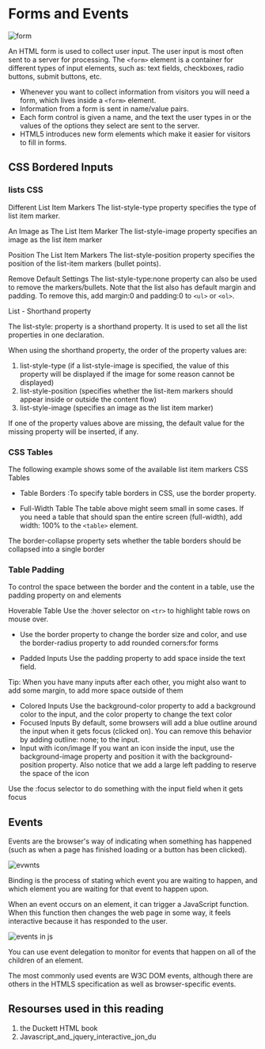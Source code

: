 # Forms and Events

![form](https://www.htmlgoodies.com/wp-content/uploads/2021/04/HTML-Form.png)

An HTML form is used to collect user input. The user input is most often sent to a server for processing.
The `<form>` element is a container for different types of input elements, such as: text fields, checkboxes, radio buttons, submit buttons, etc.

* Whenever you want to collect information from
visitors you will need a form, which lives inside a
`<form>` element.
* Information from a form is sent in name/value pairs.
* Each form control is given a name, and the text the
user types in or the values of the options they select
are sent to the server.
* HTML5 introduces new form elements which make it
easier for visitors to fill in forms.

## CSS Bordered Inputs

### lists CSS

Different List Item Markers
The list-style-type property specifies the type of list item marker.


An Image as The List Item Marker
The list-style-image property specifies an image as the list item marker

Position The List Item Markers
The list-style-position property specifies the position of the list-item markers (bullet points).

Remove Default Settings
The list-style-type:none property can also be used to remove the markers/bullets. Note that the list also has default margin and padding. To remove this, add margin:0 and padding:0 to `<ul>` or `<ol>`.

List - Shorthand property

The list-style: property is a shorthand property. It is used to set all the list properties in one declaration.

When using the shorthand property, the order of the property values are:

1. list-style-type (if a list-style-image is specified, the value of this property will be displayed if the image for some reason cannot be displayed)
2. list-style-position (specifies whether the list-item markers should appear inside or outside the content flow)
3. list-style-image (specifies an image as the list item marker)

If one of the property values above are missing, the default value for the missing property will be inserted, if any.

### CSS Tables

The following example shows some of the available list item markers
CSS Tables

* Table Borders :To specify table borders in CSS, use the border property.

* Full-Width Table
The table above might seem small in some cases. If you need a table that should span the entire screen (full-width), add width: 100% to the `<table>` element.

The border-collapse property sets whether the table borders should be collapsed into a single border

### Table Padding

To control the space between the border and the content in a table, use the padding property on <td> and <th> elements

Hoverable Table
Use the :hover selector on `<tr>` to highlight table rows on mouse over.

* Use the border property to change the border size and color, and use the border-radius property to add rounded corners:for forms

* Padded Inputs
Use the padding property to add space inside the text field.

Tip: When you have many inputs after each other, you might also want to add some margin, to add more space outside of them

* Colored Inputs
Use the background-color property to add a background color to the input, and the color property to change the text color
* Focused Inputs
By default, some browsers will add a blue outline around the input when it gets focus (clicked on). You can remove this behavior by adding outline: none; to the input.
* Input with icon/image
If you want an icon inside the input, use the background-image property and position it with the background-position property. Also notice that we add a large left padding to reserve the space of the icon

Use the :focus selector to do something with the input field when it gets focus

## Events

Events are the browser's way of indicating when
something has happened (such as when a page has
finished loading or a button has been clicked).

![evwnts](https://cope-ali.github.io/cope-ali261.github.io/img/HTMLevents.png)

Binding is the process of stating which event you are
waiting to happen, and which element you are waiting
for that event to happen upon.

When an event occurs on an element, it can trigger a
JavaScript function. When this function then changes
the web page in some way, it feels interactive because
it has responded to the user.

![events in js](https://cf.ppt-online.org/files1/slide/f/fqUhbIKJBalrm6FYzyjCWpQE4ATOSu1GgHZcv5XN7D/slide-27.jpg)

You can use event delegation to monitor for events
that happen on all of the children of an element.

The most commonly used events are W3C DOM
events, although there are others in the HTMLS
specification as well as browser-specific events.

## Resourses used in this reading

1. the Duckett HTML book
2. Javascript_and_jquery_interactive_jon_du
